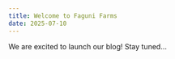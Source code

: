 ```yaml
---
title: Welcome to Faguni Farms
date: 2025-07-10
---
```


We are excited to launch our blog! Stay tuned...
